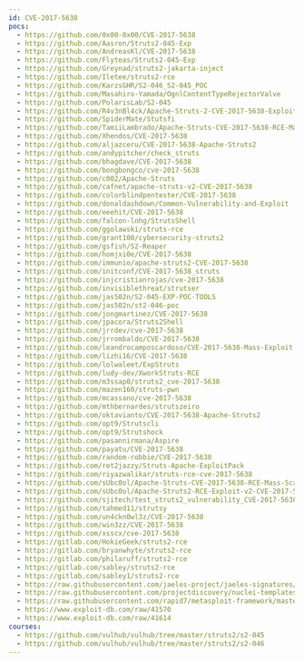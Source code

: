 ```yaml
---
id: CVE-2017-5638
pocs:
  - https://github.com/0x00-0x00/CVE-2017-5638
  - https://github.com/Aasron/Struts2-045-Exp
  - https://github.com/AndreasKl/CVE-2017-5638
  - https://github.com/Flyteas/Struts2-045-Exp
  - https://github.com/Greynad/struts2-jakarta-inject
  - https://github.com/Iletee/struts2-rce
  - https://github.com/KarzsGHR/S2-046_S2-045_POC
  - https://github.com/Masahiro-Yamada/OgnlContentTypeRejectorValve
  - https://github.com/PolarisLab/S2-045
  - https://github.com/R4v3nBl4ck/Apache-Struts-2-CVE-2017-5638-Exploit-
  - https://github.com/SpiderMate/Stutsfi
  - https://github.com/TamiiLambrado/Apache-Struts-CVE-2017-5638-RCE-Mass-Scanner
  - https://github.com/Xhendos/CVE-2017-5638
  - https://github.com/aljazceru/CVE-2017-5638-Apache-Struts2
  - https://github.com/andypitcher/check_struts
  - https://github.com/bhagdave/CVE-2017-5638
  - https://github.com/bongbongco/cve-2017-5638
  - https://github.com/c002/Apache-Struts
  - https://github.com/cafnet/apache-struts-v2-CVE-2017-5638
  - https://github.com/colorblindpentester/CVE-2017-5638
  - https://github.com/donaldashdown/Common-Vulnerability-and-Exploit
  - https://github.com/eeehit/CVE-2017-5638
  - https://github.com/falcon-lnhg/StrutsShell
  - https://github.com/ggolawski/struts-rce
  - https://github.com/grant100/cybersecurity-struts2
  - https://github.com/gsfish/S2-Reaper
  - https://github.com/homjxi0e/CVE-2017-5638
  - https://github.com/immunio/apache-struts2-CVE-2017-5638
  - https://github.com/initconf/CVE-2017-5638_struts
  - https://github.com/injcristianrojas/cve-2017-5638
  - https://github.com/invisiblethreat/strutser
  - https://github.com/jas502n/S2-045-EXP-POC-TOOLS
  - https://github.com/jas502n/st2-046-poc
  - https://github.com/jongmartinez/CVE-2017-5638
  - https://github.com/jpacora/Struts2Shell
  - https://github.com/jrrdev/cve-2017-5638
  - https://github.com/jrrombaldo/CVE-2017-5638
  - https://github.com/leandrocamposcardoso/CVE-2017-5638-Mass-Exploit
  - https://github.com/lizhi16/CVE-2017-5638
  - https://github.com/lolwaleet/ExpStruts
  - https://github.com/ludy-dev/XworkStruts-RCE
  - https://github.com/m3ssap0/struts2_cve-2017-5638
  - https://github.com/mazen160/struts-pwn
  - https://github.com/mcassano/cve-2017-5638
  - https://github.com/mthbernardes/strutszeiro
  - https://github.com/oktavianto/CVE-2017-5638-Apache-Struts2
  - https://github.com/opt9/Strutscli
  - https://github.com/opt9/Strutshock
  - https://github.com/pasannirmana/Aspire
  - https://github.com/payatu/CVE-2017-5638
  - https://github.com/random-robbie/CVE-2017-5638
  - https://github.com/ret2jazzy/Struts-Apache-ExploitPack
  - https://github.com/riyazwalikar/struts-rce-cve-2017-5638
  - https://github.com/sUbc0ol/Apache-Struts-CVE-2017-5638-RCE-Mass-Scanner
  - https://github.com/sUbc0ol/Apache-Struts2-RCE-Exploit-v2-CVE-2017-5638
  - https://github.com/sjitech/test_struts2_vulnerability_CVE-2017-5638
  - https://github.com/tahmed11/strutsy
  - https://github.com/un4ckn0wl3z/CVE-2017-5638
  - https://github.com/win3zz/CVE-2017-5638
  - https://github.com/xsscx/cve-2017-5638
  - https://gitlab.com/HokieGeek/struts2-rce
  - https://gitlab.com/bryanwhyte/struts2-rce
  - https://gitlab.com/philaruff/struts2-rce
  - https://gitlab.com/sabley/struts2-rce
  - https://gitlab.com/sabley1/struts2-rce
  - https://raw.githubusercontent.com/jaeles-project/jaeles-signatures/master/cves/apache-struts-rce-cve-2017-5638.yaml
  - https://raw.githubusercontent.com/projectdiscovery/nuclei-templates/master/cves/2017/CVE-2017-5638.yaml
  - https://raw.githubusercontent.com/rapid7/metasploit-framework/master/modules/exploits/multi/http/struts2_content_type_ognl.rb
  - https://www.exploit-db.com/raw/41570
  - https://www.exploit-db.com/raw/41614
courses:
  - https://github.com/vulhub/vulhub/tree/master/struts2/s2-045
  - https://github.com/vulhub/vulhub/tree/master/struts2/s2-046
---
```

